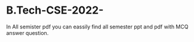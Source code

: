 # B.Tech-CSE-2022-
In All semister pdf you can eassily find all semester ppt and pdf with MCQ answer question.
